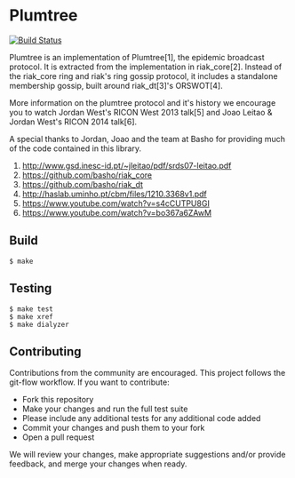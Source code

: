 Plumtree
=======================================================

[![Build Status](https://travis-ci.org/lasp-lang/plumtree.svg?branch=master)](https://travis-ci.org/lasp-lang/plumtree)

Plumtree is an implementation of Plumtree[1], the epidemic broadcast protocol.
It is extracted from the implementation in riak_core[2]. Instead of
the riak_core ring and riak's ring gossip protocol, it includes a standalone
membership gossip, built around riak_dt[3]'s ORSWOT[4].

More information on the plumtree protocol and it's history we encourage you
to watch Jordan West's RICON West 2013 talk[5] and Joao Leitao & Jordan West's
RICON 2014 talk[6].

A special thanks to Jordan, Joao and the team at Basho for providing much of
the code contained in this library. 

1. http://www.gsd.inesc-id.pt/~jleitao/pdf/srds07-leitao.pdf
2. https://github.com/basho/riak_core
3. https://github.com/basho/riak_dt
4. http://haslab.uminho.pt/cbm/files/1210.3368v1.pdf
5. https://www.youtube.com/watch?v=s4cCUTPU8GI
6. https://www.youtube.com/watch?v=bo367a6ZAwM


Build
-----

    $ make

Testing
-------

    $ make test
    $ make xref
    $ make dialyzer

Contributing
----

Contributions from the community are encouraged. This project follows the 
git-flow workflow. If you want to contribute:

* Fork this repository 
* Make your changes and run the full test suite
 * Please include any additional tests for any additional code added
* Commit your changes and push them to your fork
* Open a pull request

We will review your changes, make appropriate suggestions and/or provide
feedback, and merge your changes when ready. 
